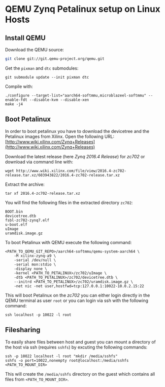 # QEMU Zynq Petalinux setup on Linux Hosts

## Install QEMU

Download the QEMU source:
```bash
git clone git://git.qemu-project.org/qemu.git
```

Get the `pixman` and `dtc` submodules:
```
git submodule update --init pixman dtc
```

Compile with:
```
./configure --target-list="aarch64-softmmu,microblazeel-softmmu" --enable-fdt --disable-kvm --disable-xen
make -j4
```

## Boot Petalinux

In order to boot petalinux you have to download the devicetree and the Petalinux images from Xilinx. Open the following URL: [http://www.wiki.xilinx.com/Zynq+Releases](http://www.wiki.xilinx.com/Zynq+Releases)

Download the latest release (here _Zynq 2016.4 Release_) for _zc702_ or download via command line with:
```
wget http://www.wiki.xilinx.com/file/view/2016.4-zc702-release.tar.xz/603943822/2016.4-zc702-release.tar.xz
```

Extract the archive:
```
tar xf 2016.4-zc702-release.tar.xz
``` 

You will find the following files in the extracted directory `zc702`:
```
BOOT.bin
devicetree.dtb
fsbl-zc702-zynq7.elf
u-boot.elf
uImage
uramdisk.image.gz
```

To boot Petalinux with QEMU execute the following command:
``` 
<PATH_TO_QEMU_GIT_REPO>/aarch64-softmmu/qemu-system-aarch64 \ 
    -M xilinx-zynq-a9 \
    -serial /dev/null \
    -serial mon:stdio \
    -display none \
    -kernel <PATH_TO_PETALINUX>/zc702/uImage \
    -dtb <PATH_TO_PETALINUX>/zc702/devicetree.dtb \
    --initrd <PATH_TO_PETALINUX>/zc702/uramdisk.image.gz \
    -net nic -net user,hostfwd=tcp:127.0.0.1:10022-10.0.2.15:22
``` 

This will boot Petalinux on the _zc702_ you can either login directly in the QEMU terminal as user `root` or you can login via ssh with the following command:

```
ssh localhost -p 10022 -l root
```

## Filesharing

To easily share files between host and guest you can mount a directory of the host via ssh (requires `sshfs`) by excuting the following commands:
```
ssh -p 10022 localhost -l root "mkdir /media/sshfs"
sshfs -o port=10022,nonempty root@localhost:/media/sshfs <PATH_TO_MOUNT_DIR> 
```

This will create the `/media/sshfs` directory on the guest which contains all files from `<PATH_TO_MOUNT_DIR>`.

